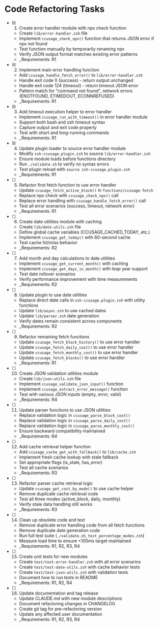 # Code Refactoring Tasks

- [x] 1. Create error handler module with npx check function
  - Create `lib/error-handler.zsh` file
  - Implement `ccusage_check_npx()` function that returns JSON error if npx not found
  - Test function manually by temporarily renaming npx
  - Verify JSON output format matches existing error patterns
  - _Requirements: R1

- [x] 2. Implement main error handling function
  - Add `ccusage_handle_fetch_error()` to `lib/error-handler.zsh`
  - Handle exit code 0 (success) - return output unchanged
  - Handle exit code 124 (timeout) - return timeout JSON error
  - Pattern match for "command not found", network errors (ENOTFOUND, ETIMEDOUT, ECONNREFUSED)
  - _Requirements: R1

- [x] 3. Add timeout execution helper to error handler
  - Implement `ccusage_run_with_timeout()` in error handler module
  - Support both bash and zsh timeout syntax
  - Capture output and exit code properly
  - Test with short and long-running commands
  - _Requirements: R1

- [x] 4. Update plugin loader to source error handler module
  - Modify `zsh-ccusage.plugin.zsh` to source `lib/error-handler.zsh`
  - Ensure module loads before functions directory
  - Run `./validate.sh` to verify no syntax errors
  - Test plugin reload with `source zsh-ccusage.plugin.zsh`
  - _Requirements: R1

- [ ] 5. Refactor first fetch function to use error handler
  - Update `ccusage_fetch_active_block()` in `functions/ccusage-fetch`
  - Replace npx check with `ccusage_check_npx()` call
  - Replace error handling with `ccusage_handle_fetch_error()` call
  - Test all error scenarios (success, timeout, network error)
  - _Requirements: R1

- [ ] 6. Create date utilities module with caching
  - Create `lib/date-utils.zsh` file
  - Define global cache variables (CCUSAGE_CACHED_TODAY, etc.)
  - Implement `ccusage_get_today()` with 60-second cache
  - Test cache hit/miss behavior
  - _Requirements: R2

- [ ] 7. Add month and day calculations to date utilities
  - Implement `ccusage_get_current_month()` with caching
  - Implement `ccusage_get_days_in_month()` with leap year support
  - Test date rollover scenarios
  - Verify performance improvement with time measurements
  - _Requirements: R2

- [ ] 8. Update plugin to use date utilities
  - Replace direct date calls in `zsh-ccusage.plugin.zsh` with utility functions
  - Update `lib/async.zsh` to use cached dates
  - Update `lib/parser.zsh` date generation
  - Verify dates remain consistent across components
  - _Requirements: R2

- [ ] 9. Refactor remaining fetch functions
  - Update `ccusage_fetch_block_history()` to use error handler
  - Update `ccusage_fetch_daily_cost()` to use error handler
  - Update `ccusage_fetch_monthly_cost()` to use error handler  
  - Update `ccusage_fetch_blocks()` to use error handler
  - _Requirements: R1

- [ ] 10. Create JSON validation utilities module
  - Create `lib/json-utils.zsh` file
  - Implement `ccusage_validate_json_input()` function
  - Implement `ccusage_extract_error_message()` function
  - Test with various JSON inputs (empty, error, valid)
  - _Requirements: R4

- [ ] 11. Update parser functions to use JSON utilities
  - Replace validation logic in `ccusage_parse_block_cost()`
  - Replace validation logic in `ccusage_parse_daily_cost()`
  - Replace validation logic in `ccusage_parse_monthly_cost()`
  - Ensure backward compatibility maintained
  - _Requirements: R4

- [ ] 12. Add cache retrieval helper function
  - Add `ccusage_cache_get_with_fallback()` to `lib/cache.zsh`
  - Implement fresh cache lookup with stale fallback
  - Set appropriate flags (is_stale, has_error)
  - Test all cache scenarios
  - _Requirements: R3

- [ ] 13. Refactor parser cache retrieval logic
  - Update `ccusage_get_cost_by_mode()` to use cache helper
  - Remove duplicate cache retrieval code
  - Test all three modes (active_block, daily, monthly)
  - Verify stale data handling still works
  - _Requirements: R3

- [ ] 14. Clean up obsolete code and test
  - Remove duplicate error handling code from all fetch functions
  - Remove duplicate date generation code
  - Run full test suite (`./validate.sh`, `test_percentage_modes.zsh`)
  - Measure load time to ensure <100ms target maintained
  - _Requirements: R1, R2, R3, R4

- [ ] 15. Create unit tests for new modules
  - Create `test/test-error-handler.zsh` with all error scenarios
  - Create `test/test-date-utils.zsh` with cache behavior tests
  - Create `test/test-json-utils.zsh` with validation tests
  - Document how to run tests in README
  - _Requirements: R1, R2, R4

- [ ] 16. Update documentation and tag release
  - Update CLAUDE.md with new module descriptions
  - Document refactoring changes in CHANGELOG
  - Create git tag for pre-refactoring version
  - Update any affected user documentation
  - _Requirements: R1, R2, R3, R4